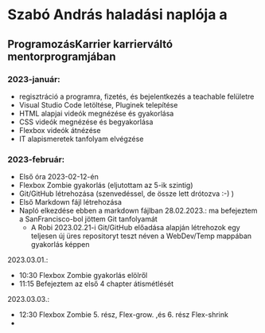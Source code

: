 # Szabó András haladási naplója a 
## ProgramozásKarrier karrierváltó mentorprogramjában
### 2023-január:
-	regisztráció a programra, fizetés, és bejelentkezés a teachable felületre
- Visual Studio Code letöltése, Pluginek telepítése
- HTML alapjai videók megnézése és gyakorlása
- CSS videók megnézése és begyakorlása
- Flexbox videók átnézése
- IT alapismeretek tanfolyam elvégzése

### 2023-február:
- Első óra 2023-02-12-én
- Flexbox Zombie gyakorlás (eljutottam az 5-ik szintig)
- Git/GitHub létrehozása (szenvedéssel, de össze lett drótozva :-) )
- Első Markdown fájl létrehozása
- Napló elkezdése ebben a markdown fájlban
28.02.2023.: ma befejeztem a SanFrancisco-bol jöttem Git tanfolyamát
   - A Robi 2023.02.21-i Git/GitHub előadása alapján létrehozok egy teljesen új üres repositoryt teszt néven a WebDev/Temp mappában gyakorlás képpen

2023.03.01.:
-  10:30 Flexbox Zombie gyakorlás elölről
-  11:15 Befejeztem az első 4 chapter átismétlését
  
2023.03.03.:
-  12:30 Flexbox Zombie 5. rész, Flex-grow. ,és 6. rész Flex-shrink
-  
